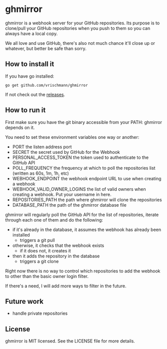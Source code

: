 ghmirror
========

ghmirror is a webhook server for your GitHub repositories. Its purpose is to clone/pull your GitHub repositories when you push to them so you can always have a local copy.

We all love and use GitHub, there's also not much chance it'll close up or whatever, but better be safe than sorry.

How to install it
-----------------

If you have go installed:

    go get github.com/vrischmann/ghmirror

If not check out the [releases](https://github.com/vrischmann/ghmirror/releases).

How to run it
-------------

First make sure you have the git binary accessible from your PATH: ghmirror depends on it.

You need to set these environment variables one way or another:

  * PORT                          the listen address port
  * SECRET                        the secret used by GitHub for the Webhook
  * PERSONAL\_ACCESS\_TOKEN       the token used to authenticate to the GitHub API
  * POLL\_FREQUENCY               the frequency at which to poll the repositories list (written as 60s, 1m, 1h, etc)
  * WEBHOOK\_ENDPOINT             the webhook endpoint URL to use when creating a webhook
  * WEBHOOK\_VALID\_OWNER\_LOGINS the list of valid owners when creating a webhook. Put your username in here.
  * REPOSITORIES\_PATH            the path where ghmirror will clone the repositories
  * DATABASE\_PATH                the path of the ghmirror database file

ghmirror will regularly poll the GitHub API for the list of repositories, iterate through each one of them and do the following:

  * if it's already in the database, it assumes the webhook has already been installed
    * triggers a git pull
  * otherwise, it checks that the webhook exists
    * if it does not, it creates it
  * then it adds the repository in the database
    * triggers a git clone

Right now there is no way to control which repositories to add the webhook to other than the basic owner login filter.

If there's a need, I will add more ways to filter in the future.

Future work
-----------

 * handle private repositories

License
-------

ghmirror is MIT licensed. See the LICENSE file for more details.

